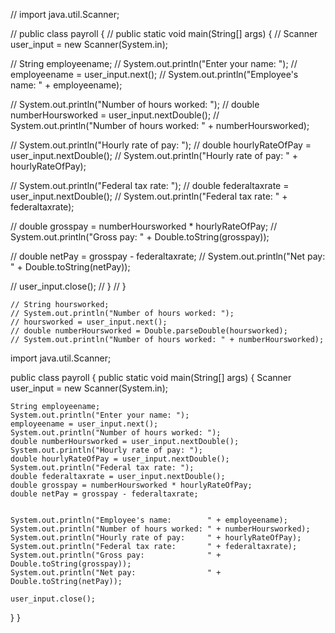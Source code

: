 
// import java.util.Scanner;

// public class payroll {
//   public static void main(String[] args) {
//     Scanner user_input = new Scanner(System.in);

//     String employeename;
//     System.out.println("Enter your name: ");
//     employeename = user_input.next();
//     System.out.println("Employee's name: " + employeename);
    
//     System.out.println("Number of hours worked: ");
//     double numberHoursworked = user_input.nextDouble();
//     System.out.println("Number of hours worked: " + numberHoursworked);
    
//     System.out.println("Hourly rate of pay: ");
//     double hourlyRateOfPay = user_input.nextDouble();
//     System.out.println("Hourly rate of pay: " + hourlyRateOfPay);

//     System.out.println("Federal tax rate: ");
//     double federaltaxrate = user_input.nextDouble();
//     System.out.println("Federal tax rate: " + federaltaxrate);

//     double grosspay = numberHoursworked * hourlyRateOfPay;
//     System.out.println("Gross pay: " + Double.toString(grosspay));

//     double netPay = grosspay - federaltaxrate;
//     System.out.println("Net pay: " + Double.toString(netPay));
    
//     user_input.close();
//   }
// }

    
    // String hoursworked;
    // System.out.println("Number of hours worked: ");
    // hoursworked = user_input.next();
    // double numberHoursworked = Double.parseDouble(hoursworked);
    // System.out.println("Number of hours worked: " + numberHoursworked);

import java.util.Scanner;

public class payroll {
  public static void main(String[] args) {
    Scanner user_input = new Scanner(System.in);

    String employeename;
    System.out.println("Enter your name: ");
    employeename = user_input.next();
    System.out.println("Number of hours worked: ");
    double numberHoursworked = user_input.nextDouble();
    System.out.println("Hourly rate of pay: ");
    double hourlyRateOfPay = user_input.nextDouble();
    System.out.println("Federal tax rate: ");
    double federaltaxrate = user_input.nextDouble();
    double grosspay = numberHoursworked * hourlyRateOfPay;
    double netPay = grosspay - federaltaxrate;

    
    System.out.println("Employee's name:        " + employeename);
    System.out.println("Number of hours worked: " + numberHoursworked);
    System.out.println("Hourly rate of pay:     " + hourlyRateOfPay);
    System.out.println("Federal tax rate:       " + federaltaxrate);
    System.out.println("Gross pay:              " + Double.toString(grosspay));
    System.out.println("Net pay:                " + Double.toString(netPay));
    
    user_input.close();
  }
}
